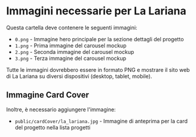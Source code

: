 # Immagini necessarie per La Lariana

Questa cartella deve contenere le seguenti immagini:

- `0.png` - Immagine hero principale per la sezione dettagli del progetto
- `1.png` - Prima immagine del carousel mockup  
- `2.png` - Seconda immagine del carousel mockup
- `3.png` - Terza immagine del carousel mockup

Tutte le immagini dovrebbero essere in formato PNG e mostrare il sito web di La Lariana su diversi dispositivi (desktop, tablet, mobile).

## Immagine Card Cover
Inoltre, è necessario aggiungere l'immagine:
- `public/cardCover/la_lariana.jpg` - Immagine di anteprima per la card del progetto nella lista progetti
